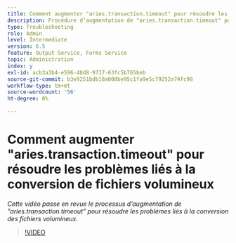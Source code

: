 ```yaml
---
title: Comment augmenter "aries.transaction.timeout" pour résoudre les problèmes liés à la conversion de fichiers volumineux
description: Procédure d’augmentation de "aries.transaction.timeout" pour la conversion de fichiers volumineux
type: Troubleshooting
role: Admin
level: Intermediate
version: 6.5
feature: Output Service, Forms Service
topic: Administration
index: y
exl-id: acb3a3b4-e596-48d8-9737-63fc5b765beb
source-git-commit: b3e9251bdb18a008be95c1fa9e5c79252a74fc98
workflow-type: tm+mt
source-wordcount: '56'
ht-degree: 0%

---
```


# Comment augmenter &quot;aries.transaction.timeout&quot; pour résoudre les problèmes liés à la conversion de fichiers volumineux

*Cette vidéo passe en revue le processus d’augmentation de &quot;aries.transaction.timeout&quot; pour résoudre les problèmes liés à la conversion des fichiers volumineux.*

>[!VIDEO](https://video.tv.adobe.com/v/335502?quality=12&learn=on)
